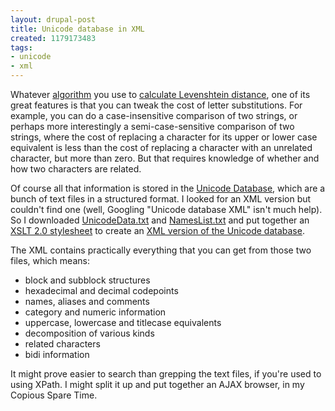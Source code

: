 ```yaml
---
layout: drupal-post
title: Unicode database in XML
created: 1179173483
tags:
- unicode
- xml
---
```

Whatever [algorithm][1] you use to [calculate Levenshtein distance][2], one of its great features is that you can tweak the cost of letter substitutions. For example, you can do a case-insensitive comparison of two strings, or perhaps more interestingly a semi-case-sensitive comparison of two strings, where the cost of replacing a character for its upper or lower case equivalent is less than the cost of replacing a character with an unrelated character, but more than zero. But that requires knowledge of whether and how two characters are related.

Of course all that information is stored in the [Unicode Database][3], which are a bunch of text files in a structured format. I looked for an XML version but couldn't find one (well, Googling "Unicode database XML" isn't much help). So I downloaded [UnicodeData.txt][4] and [NamesList.txt][5] and put together an [XSLT 2.0 stylesheet][7] to create an [XML version of the Unicode database][6].

[1]: http://www.jenitennison.com/blog/node/12 "Levenshtein distance on the diagonal"
[2]: http://www.jenitennison.com/blog/node/11 "Levenshtein distance in XSLT 2.0"
[3]: http://www.unicode.org/Public/UNIDATA/ "Unicode Database directory"
[4]: http://www.unicode.org/Public/UNIDATA/UnicodeData.txt "Unicode Database"
[5]: http://www.unicode.org/Public/UNIDATA/NamesList.txt "Unicode Names List Database"
[6]: http://www.jenitennison.com/blog/files/unicode.zip "Unicode XML"
[7]: http://www.jenitennison.com/blog/files/Unicode.xsl "Unicode database builder XSLT"

<!--break-->

The XML contains practically everything that you can get from those two files, which means:

 * block and subblock structures
 * hexadecimal and decimal codepoints
 * names, aliases and comments
 * category and numeric information
 * uppercase, lowercase and titlecase equivalents
 * decomposition of various kinds
 * related characters
 * bidi information

It might prove easier to search than grepping the text files, if you're used to using XPath. I might split it up and put together an AJAX browser, in my Copious Spare Time.

